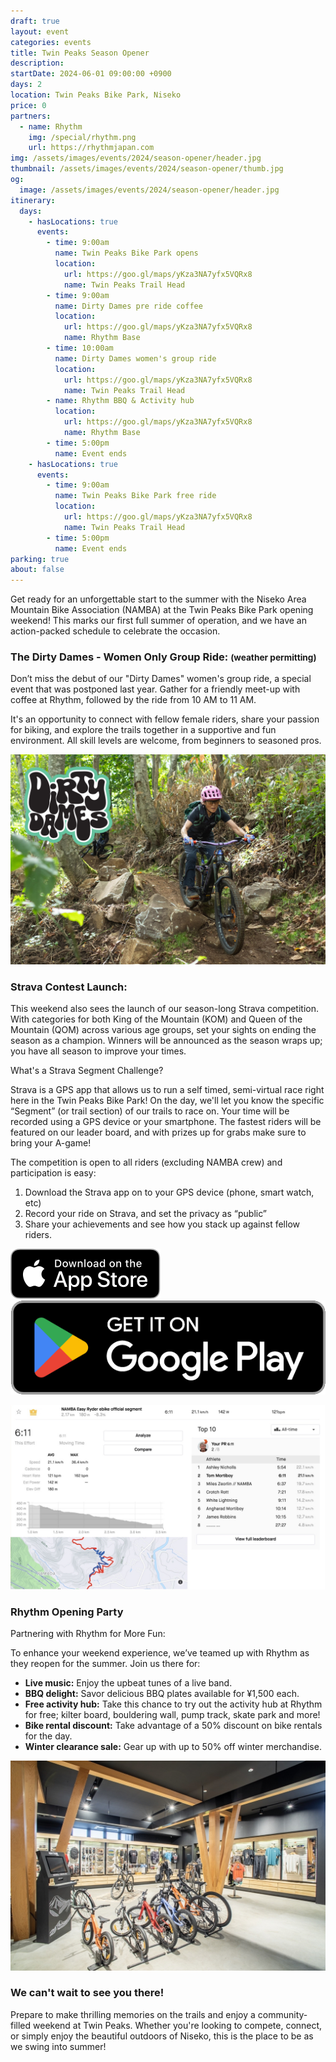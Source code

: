 ```yaml
---
draft: true
layout: event
categories: events
title: Twin Peaks Season Opener
description:
startDate: 2024-06-01 09:00:00 +0900
days: 2
location: Twin Peaks Bike Park, Niseko
price: 0
partners:
  - name: Rhythm
    img: /special/rhythm.png
    url: https://rhythmjapan.com
img: /assets/images/events/2024/season-opener/header.jpg
thumbnail: /assets/images/events/2024/season-opener/thumb.jpg
og:
  image: /assets/images/events/2024/season-opener/header.jpg
itinerary:
  days:
    - hasLocations: true
      events:
        - time: 9:00am
          name: Twin Peaks Bike Park opens
          location:
            url: https://goo.gl/maps/yKza3NA7yfx5VQRx8
            name: Twin Peaks Trail Head
        - time: 9:00am
          name: Dirty Dames pre ride coffee
          location:
            url: https://goo.gl/maps/yKza3NA7yfx5VQRx8
            name: Rhythm Base
        - time: 10:00am
          name: Dirty Dames women's group ride
          location:
            url: https://goo.gl/maps/yKza3NA7yfx5VQRx8
            name: Twin Peaks Trail Head
        - name: Rhythm BBQ & Activity hub
          location:
            url: https://goo.gl/maps/yKza3NA7yfx5VQRx8
            name: Rhythm Base
        - time: 5:00pm
          name: Event ends
    - hasLocations: true
      events:
        - time: 9:00am
          name: Twin Peaks Bike Park free ride
          location:
            url: https://goo.gl/maps/yKza3NA7yfx5VQRx8
            name: Twin Peaks Trail Head
        - time: 5:00pm
          name: Event ends
parking: true
about: false
---
```

Get ready for an unforgettable start to the summer with the Niseko Area Mountain Bike Association (NAMBA) at the Twin Peaks Bike Park opening weekend! This marks our first full summer of operation, and we have an action-packed schedule to celebrate the occasion.

### The Dirty Dames - Women Only Group Ride: <small>(weather permitting)</small>

Don’t miss the debut of our "Dirty Dames" women's group ride, a special event that was postponed last year. Gather for a friendly meet-up with coffee at Rhythm, followed by the ride from 10 AM to 11 AM.

It's an opportunity to connect with fellow female riders, share your passion for biking, and explore the trails together in a supportive and fun environment. All skill levels are welcome, from beginners to seasoned pros.

![](/assets/images/events/2024/season-opener/dirtydames.jpg)

### Strava Contest Launch:

This weekend also sees the launch of our season-long Strava competition. With categories for both King of the Mountain (KOM) and Queen of the Mountain (QOM) across various age groups, set your sights on ending the season as a champion. Winners will be announced as the season wraps up; you have all season to improve your times.

What's a Strava Segment Challenge?

Strava is a GPS app that allows us to run a self timed, semi-virtual race right here in the Twin Peaks Bike Park! On the day, we'll let you know the specific “Segment” (or trail section) of our trails to race on. Your time will be recorded using a GPS device or your smartphone. The fastest riders will be featured on our leader board, and with prizes up for grabs make sure to bring your A-game!

The competition is open to all riders (excluding NAMBA crew) and participation is easy:

1. Download the Strava app on to your GPS device (phone, smart watch, etc)
1. Record your ride on Strava, and set the privacy as “public”
1. Share your achievements and see how you stack up against fellow riders.

<div class="download">
  <a href="https://apps.apple.com/jp/app/strava-ランニング-ライド-ハイキング/id426826309"><img src="/assets/images/apps/app-store.en.svg" /></a>
  <a href="https://play.google.com/store/apps/details?id=com.strava"><img src="/assets/images/apps/google-play.en.png" /></a>
</div>

![](/assets/images/events/2024/season-opener/strava.jpg)

### Rhythm Opening Party

Partnering with Rhythm for More Fun:

To enhance your weekend experience, we’ve teamed up with Rhythm as they reopen for the summer. Join us there for:

- <strong>Live music:</strong> Enjoy the upbeat tunes of a live band.
- <strong>BBQ delight:</strong> Savor delicious BBQ plates available for ¥1,500 each.
- <strong>Free activity hub:</strong> Take this chance to try out the activity hub at Rhythm for free; kilter board, bouldering wall, pump track, skate park and more!
- <strong>Bike rental discount:</strong> Take advantage of a 50% discount on bike rentals for the day.
- <strong>Winter clearance sale:</strong> Gear up with up to 50% off winter merchandise.

![](/assets/images/events/2024/season-opener/rhythm.jpg)

### We can't wait to see you there!

Prepare to make thrilling memories on the trails and enjoy a community-filled weekend at Twin Peaks. Whether you're looking to compete, connect, or simply enjoy the beautiful outdoors of Niseko, this is the place to be as we swing into summer!
